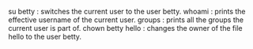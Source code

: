 su betty :  switches the current user to the user betty.
whoami : prints the effective username of the current user.
groups : prints all the groups the current user is part of.
chown betty hello  :  changes the owner of the file hello to the user betty.
